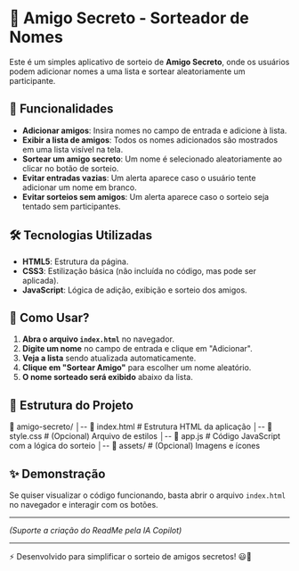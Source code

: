 # 🎁 Amigo Secreto - Sorteador de Nomes

Este é um simples aplicativo de sorteio de **Amigo Secreto**, onde os usuários podem adicionar nomes a uma lista e sortear aleatoriamente um participante.

## 🚀 Funcionalidades

- **Adicionar amigos**: Insira nomes no campo de entrada e adicione à lista.
- **Exibir a lista de amigos**: Todos os nomes adicionados são mostrados em uma lista visível na tela.
- **Sortear um amigo secreto**: Um nome é selecionado aleatoriamente ao clicar no botão de sorteio.
- **Evitar entradas vazias**: Um alerta aparece caso o usuário tente adicionar um nome em branco.
- **Evitar sorteios sem amigos**: Um alerta aparece caso o sorteio seja tentado sem participantes.

## 🛠️ Tecnologias Utilizadas

- **HTML5**: Estrutura da página.
- **CSS3**: Estilização básica (não incluída no código, mas pode ser aplicada).
- **JavaScript**: Lógica de adição, exibição e sorteio dos amigos.

## 📌 Como Usar?

1. **Abra o arquivo `index.html`** no navegador.
2. **Digite um nome** no campo de entrada e clique em "Adicionar".
3. **Veja a lista** sendo atualizada automaticamente.
4. **Clique em "Sortear Amigo"** para escolher um nome aleatório.
5. **O nome sorteado será exibido** abaixo da lista.

## 📂 Estrutura do Projeto

📁 amigo-secreto/ │-- 📄 index.html # Estrutura HTML da aplicação │-- 📄 style.css # (Opcional) Arquivo de estilos │-- 📄 app.js # Código JavaScript com a lógica do sorteio │-- 📁 assets/ # (Opcional) Imagens e ícones

## ✨ Demonstração

Se quiser visualizar o código funcionando, basta abrir o arquivo `index.html` no navegador e interagir com os botões.

---

*(Suporte a criação do ReadMe pela IA Copilot)*

---

⚡ Desenvolvido para simplificar o sorteio de amigos secretos! 😃🎉
